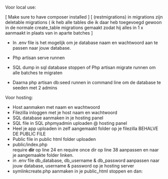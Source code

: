 
Voor local use: 

[ Make sure to have composer installed ] 
[ (restmigrations) in migrations zijn deletable migrations ( ik heb alle tables die ik daar heb toegevoegd
gewoon in de normale create_table migrations gemaakt zodat hij alles in 1 x aanmaakt in plaats van in aparte batches ]

- In .env file is het mogelijk om je database naam en wachtwoord aan te passen naar jouw database.

- Php artisan serve runnen

- SQL dump in sql database stoppen of Php artisan migrate runnen om alle batches te migraten 

- Daarna php artisan db:seed runnen in command line om de database te seeden met 2 admins

Voor hosting: 

- Host aanmaken met naam en wachtwoord
- Filezilla inloggen met je host naam en wachtwoord
- SQL database aanmaken in je hosting panel
- SQL file in SQL phpmyadmin uploaden @ hosting panel 
- Heel je app uploaden in zelf aangemaakt folder op je filezilla BEHALVE DE PUBLIC FILE
- Public file in public html folder uploaden
- public/index.php  
 		require __dir__  op line 24 en require once dir op line 38 aanpassen en naar je aangemaakte folder linken.
- in .env file db_database, db_username & db_password aanpassen naar jouw database, username & password op je hosting
server
- symlinkcreate.php aanmaken in je public_html stoppen en dan: 
 <?php symlink('/home/naamdatabase/naamfolder/storage/app/public', '/home/naamdatabase/public_html/storage'); 
- Op je browser zoeken naar /symlink.php en dan heb je je storage folder aangemaakt voor image uploading. 
- Als je deze runt dan verdwijnt hij uit je ftp public_html folder en je hebt volledige access tot alles hierna.



